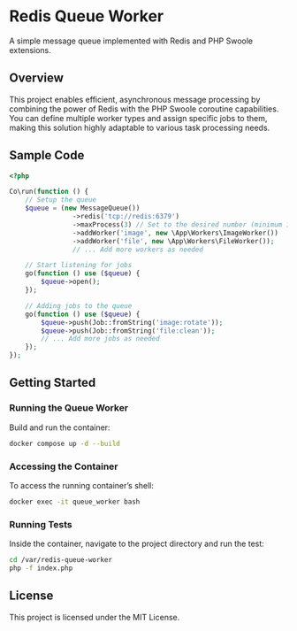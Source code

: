 # Redis Queue Worker

A simple message queue implemented with Redis and PHP Swoole extensions.

## Overview

This project enables efficient, asynchronous message processing by combining the power of Redis with the PHP Swoole coroutine capabilities. You can define multiple worker types and assign specific jobs to them, making this solution highly adaptable to various task processing needs.

## Sample Code

```php
<?php

Co\run(function () {
    // Setup the queue
    $queue = (new MessageQueue())
                ->redis('tcp://redis:6379')
                ->maxProcess(3) // Set to the desired number (minimum 1)
                ->addWorker('image', new \App\Workers\ImageWorker())
                ->addWorker('file', new \App\Workers\FileWorker());
                // ... Add more workers as needed

    // Start listening for jobs
    go(function () use ($queue) {
        $queue->open();
    });

    // Adding jobs to the queue
    go(function () use ($queue) {
        $queue->push(Job::fromString('image:rotate'));
        $queue->push(Job::fromString('file:clean'));
        // ... Add more jobs as needed
    });
});
```

## Getting Started

### Running the Queue Worker

Build and run the container:

```bash
docker compose up -d --build
```

### Accessing the Container

To access the running container’s shell:

```bash
docker exec -it queue_worker bash
```

### Running Tests

Inside the container, navigate to the project directory and run the test:

```bash
cd /var/redis-queue-worker
php -f index.php
```

## License

This project is licensed under the MIT License.
